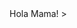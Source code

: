 <!DOCTYPE html>
<html lang="de" dir="ltr">
  <head>
    <meta charset="utf-8">
    <title>VEOO</title>
  </head>
  <body>
    Hola Mama!
  </body>
</html>>
